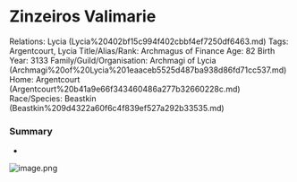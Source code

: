 # Zinzeiros Valimarie

Relations: Lycia (Lycia%20402bf15c994f402cbbf4ef7250df6463.md) 
Tags: Argentcourt, Lycia
Title/Alias/Rank: Archmagus of Finance
Age: 82
Birth Year: 3133
Family/Guild/Organisation: Archmagi of Lycia (Archmagi%20of%20Lycia%201eaaceb5525d487ba938d86fd71cc537.md) 
Home: Argentcourt (Argentcourt%20b41a9e66f343460486a277b32660228c.md) 
Race/Species: Beastkin (Beastkin%209d4322a60f6c4f839ef527a292b33535.md)

### Summary

-

![image.png](image%20140.png)
